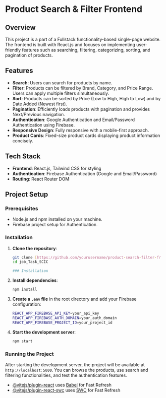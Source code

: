 # Product Search & Filter Frontend

## Overview
This project is a part of a Fullstack functionality-based single-page website. The frontend is built with React.js and focuses on implementing user-friendly features such as searching, filtering, categorizing, sorting, and pagination of products.

## Features
- **Search**: Users can search for products by name.
- **Filter**: Products can be filtered by Brand, Category, and Price Range. Users can apply multiple filters simultaneously.
- **Sort**: Products can be sorted by Price (Low to High, High to Low) and by Date Added (Newest first).
- **Pagination**: Efficiently loads products with pagination and provides Next/Previous navigation.
- **Authentication**: Google Authentication and Email/Password Authentication using Firebase.
- **Responsive Design**: Fully responsive with a mobile-first approach.
- **Product Cards**: Fixed-size product cards displaying product information concisely.

## Tech Stack
- **Frontend**: React.js, Tailwind CSS for styling
- **Authentication**: Firebase Authentication (Google and Email/Password)
- **Routing**: React Router DOM

## Project Setup

### Prerequisites
- Node.js and npm installed on your machine.
- Firebase project setup for Authentication.

### Installation

1. **Clone the repository**:
   ```bash
   git clone [https://github.com/yourusername/product-search-filter-frontend.git](https://github.com/Afnansayed/Job_Task_SCIC.git)
   cd job_Task_SCIC

   ### Installation

1. **Install dependencies**:

    ```bash
    npm install
    ```

2. **Create a `.env` file** in the root directory and add your Firebase configuration:

    ```bash
    REACT_APP_FIREBASE_API_KEY=your_api_key
    REACT_APP_FIREBASE_AUTH_DOMAIN=your_auth_domain
    REACT_APP_FIREBASE_PROJECT_ID=your_project_id
    ```

3. **Start the development server**:

    ```bash
    npm start
    ```

### Running the Project

After starting the development server, the project will be available at `http://localhost:5000`. You can browse the products, use search and filtering functionalities, and test the authentication features.



- [@vitejs/plugin-react](https://github.com/vitejs/vite-plugin-react/blob/main/packages/plugin-react/README.md) uses [Babel](https://babeljs.io/) for Fast Refresh
- [@vitejs/plugin-react-swc](https://github.com/vitejs/vite-plugin-react-swc) uses [SWC](https://swc.rs/) for Fast Refresh
